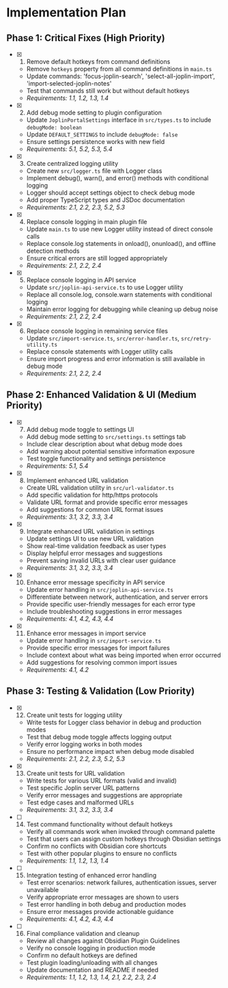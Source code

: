 # Implementation Plan

## Phase 1: Critical Fixes (High Priority)

- [x] 1. Remove default hotkeys from command definitions
  - Remove `hotkeys` property from all command definitions in `main.ts`
  - Update commands: 'focus-joplin-search', 'select-all-joplin-import', 'import-selected-joplin-notes'
  - Test that commands still work but without default hotkeys
  - _Requirements: 1.1, 1.2, 1.3, 1.4_

- [x] 2. Add debug mode setting to plugin configuration
  - Update `JoplinPortalSettings` interface in `src/types.ts` to include `debugMode: boolean`
  - Update `DEFAULT_SETTINGS` to include `debugMode: false`
  - Ensure settings persistence works with new field
  - _Requirements: 5.1, 5.2, 5.3, 5.4_

- [x] 3. Create centralized logging utility
  - Create new `src/logger.ts` file with Logger class
  - Implement debug(), warn(), and error() methods with conditional logging
  - Logger should accept settings object to check debug mode
  - Add proper TypeScript types and JSDoc documentation
  - _Requirements: 2.1, 2.2, 2.3, 5.2, 5.3_

- [x] 4. Replace console logging in main plugin file
  - Update `main.ts` to use new Logger utility instead of direct console calls
  - Replace console.log statements in onload(), onunload(), and offline detection methods
  - Ensure critical errors are still logged appropriately
  - _Requirements: 2.1, 2.2, 2.4_

- [x] 5. Replace console logging in API service
  - Update `src/joplin-api-service.ts` to use Logger utility
  - Replace all console.log, console.warn statements with conditional logging
  - Maintain error logging for debugging while cleaning up debug noise
  - _Requirements: 2.1, 2.2, 2.4_

- [x] 6. Replace console logging in remaining service files
  - Update `src/import-service.ts`, `src/error-handler.ts`, `src/retry-utility.ts`
  - Replace console statements with Logger utility calls
  - Ensure import progress and error information is still available in debug mode
  - _Requirements: 2.1, 2.2, 2.4_

## Phase 2: Enhanced Validation & UI (Medium Priority)

- [x] 7. Add debug mode toggle to settings UI
  - Add debug mode setting to `src/settings.ts` settings tab
  - Include clear description about what debug mode does
  - Add warning about potential sensitive information exposure
  - Test toggle functionality and settings persistence
  - _Requirements: 5.1, 5.4_

- [x] 8. Implement enhanced URL validation
  - Create URL validation utility in `src/url-validator.ts`
  - Add specific validation for http/https protocols
  - Validate URL format and provide specific error messages
  - Add suggestions for common URL format issues
  - _Requirements: 3.1, 3.2, 3.3, 3.4_

- [x] 9. Integrate enhanced URL validation in settings
  - Update settings UI to use new URL validation
  - Show real-time validation feedback as user types
  - Display helpful error messages and suggestions
  - Prevent saving invalid URLs with clear user guidance
  - _Requirements: 3.1, 3.2, 3.3, 3.4_

- [x] 10. Enhance error message specificity in API service
  - Update error handling in `src/joplin-api-service.ts`
  - Differentiate between network, authentication, and server errors
  - Provide specific user-friendly messages for each error type
  - Include troubleshooting suggestions in error messages
  - _Requirements: 4.1, 4.2, 4.3, 4.4_

- [x] 11. Enhance error messages in import service
  - Update error handling in `src/import-service.ts`
  - Provide specific error messages for import failures
  - Include context about what was being imported when error occurred
  - Add suggestions for resolving common import issues
  - _Requirements: 4.1, 4.2_

## Phase 3: Testing & Validation (Low Priority)

- [x] 12. Create unit tests for logging utility
  - Write tests for Logger class behavior in debug and production modes
  - Test that debug mode toggle affects logging output
  - Verify error logging works in both modes
  - Ensure no performance impact when debug mode disabled
  - _Requirements: 2.1, 2.2, 2.3, 5.2, 5.3_

- [x] 13. Create unit tests for URL validation
  - Write tests for various URL formats (valid and invalid)
  - Test specific Joplin server URL patterns
  - Verify error messages and suggestions are appropriate
  - Test edge cases and malformed URLs
  - _Requirements: 3.1, 3.2, 3.3, 3.4_

- [ ] 14. Test command functionality without default hotkeys
  - Verify all commands work when invoked through command palette
  - Test that users can assign custom hotkeys through Obsidian settings
  - Confirm no conflicts with Obsidian core shortcuts
  - Test with other popular plugins to ensure no conflicts
  - _Requirements: 1.1, 1.2, 1.3, 1.4_

- [ ] 15. Integration testing of enhanced error handling
  - Test error scenarios: network failures, authentication issues, server unavailable
  - Verify appropriate error messages are shown to users
  - Test error handling in both debug and production modes
  - Ensure error messages provide actionable guidance
  - _Requirements: 4.1, 4.2, 4.3, 4.4_

- [ ] 16. Final compliance validation and cleanup
  - Review all changes against Obsidian Plugin Guidelines
  - Verify no console logging in production mode
  - Confirm no default hotkeys are defined
  - Test plugin loading/unloading with all changes
  - Update documentation and README if needed
  - _Requirements: 1.1, 1.2, 1.3, 1.4, 2.1, 2.2, 2.3, 2.4_